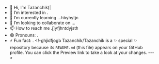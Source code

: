 - 👋 Hi, I’m Tazanchik)|
- 👀 I’m interested in .
- 🌱 I’m currently learning ...hbyhytjn
- 💞️ I’m looking to collaborate on ...
- 📫 How to reach me .j]yfjhntdyjsth
- 😄 Pronouns: .
- ⚡ Fun fact: .
<!-ghjidfjogb
Tazanchik/Tazanchik is a ✨ special ✨ repository because its `README.md` (this file) appears on your GitHub profile.
You can click the Preview link to take a look at your changes.
--->
